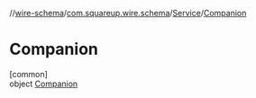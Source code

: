 //[wire-schema](../../../../index.md)/[com.squareup.wire.schema](../../index.md)/[Service](../index.md)/[Companion](index.md)

# Companion

[common]\
object [Companion](index.md)
